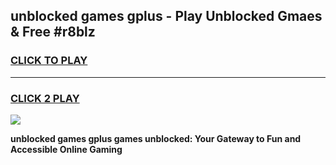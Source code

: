 
## unblocked games gplus - Play Unblocked Gmaes & Free #r8blz
<h3>
<a href="https://news.freeplayer.one?title=unblocked_games_gplus&ref=26F">CLICK TO PLAY</a></h3>
<hr>

<h3>
<a href="https://news.freeplayer.one?title=unblocked_games_gplus&ref=26F">CLICK 2 PLAY</a>
  
</h3>

<a href="https://news.freeplayer.one?title=unblocked_games_gplus&ref=26F/"><img src="https://clearcache.store/games.png"></a>


**unblocked games gplus games unblocked: Your Gateway to Fun and Accessible Online Gaming**
